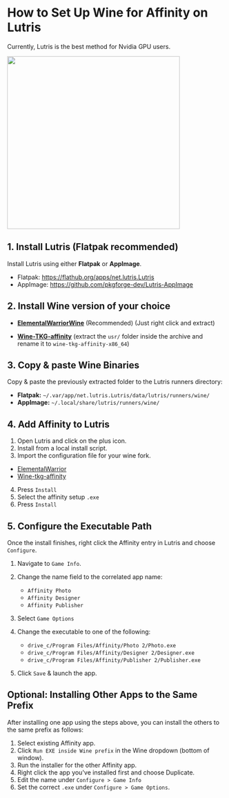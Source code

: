 # How to Set Up Wine for Affinity on Lutris

Currently, Lutris is the best method for Nvidia GPU users.

<img src="/Assets/NewLogos/AffinityLutris.png" width="400"/>


## 1. Install Lutris (Flatpak recommended)

Install Lutris using either **Flatpak** or **AppImage**.

- Flatpak: https://flathub.org/apps/net.lutris.Lutris
- AppImage: https://github.com/pkgforge-dev/Lutris-AppImage

## 2. Install Wine version of your choice

- [**ElementalWarriorWine**](https://github.com/Twig6943/wine/releases) (Recommended) (Just right click and extract)

- [**Wine-TKG-affinity**](https://github.com/daegalus/wine-tkg-affinity/releases) (extract the `usr/` folder inside the archive and rename it to `wine-tkg-affinity-x86_64`)

## 3. Copy & paste Wine Binaries

Copy & paste the previously extracted folder to the Lutris runners directory:

- **Flatpak:** `~/.var/app/net.lutris.Lutris/data/lutris/runners/wine/`
- **AppImage:** `~/.local/share/lutris/runners/wine/` 

## 4. Add Affinity to Lutris

1. Open Lutris and click on the plus icon.
2. Install from a local install script.
3. Import the configuration file for your wine fork.

- [ElementalWarrior](/Guides/Lutris/InstallScripts/Affinity-ew.yaml)
- [Wine-tkg-affinity](/Guides/Lutris/InstallScripts/Affinity-tkg.yaml)

4. Press `Install`
5. Select the affinity setup `.exe`
6. Press `Install`

## 5. Configure the Executable Path

Once the install finishes, right click the Affinity entry in Lutris and choose `Configure`.

1. Navigate to `Game Info`.
2. Change the name field to the correlated app name: 

    * `Affinity Photo` 
    * `Affinity Designer`
    * `Affinity Publisher`

3. Select `Game Options` 
4. Change the executable to one of the following:

    * `drive_c/Program Files/Affinity/Photo 2/Photo.exe`
    * `drive_c/Program Files/Affinity/Designer 2/Designer.exe`
    * `drive_c/Program Files/Affinity/Publisher 2/Publisher.exe`

5. Click `Save` & launch the app.

## Optional: Installing Other Apps to the Same Prefix

After installing one app using the steps above, you can install the others to the same prefix as follows:
1. Select existing Affinity app.
2. Click `Run EXE inside Wine prefix` in the Wine dropdown (bottom of window).
3. Run the installer for the other Affinity app.
4. Right click the app you've installed first and choose Duplicate.
5. Edit the name under `Configure > Game Info` 
6. Set the correct `.exe` under `Configure > Game Options`.
